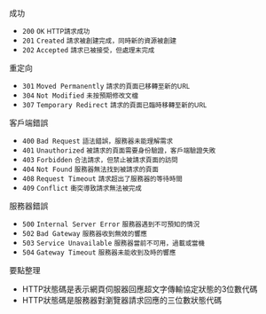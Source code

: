 成功
- `200` `OK` <small>HTTP請求成功</small>
- `201` `Created` <small>請求被創建完成，同時新的資源被創建</small>
- `202` `Accepted` <small>請求已被接受，但處理末完成</small>

重定向
- `301` `Moved Permanently` <small>請求的頁面已移轉至新的URL</small>
- `304` `Not Modified` <small>未按預期修改文檔</small>
- `307` `Temporary Redirect` <small>請求的頁面已臨時移轉至新的URL</small>

客戶端錯誤
- `400` `Bad Request` <small>語法錯誤，服務器未能理解需求</small>
- `401` `Unauthorized` <small>被請求的頁面需要身份驗證，客戶端驗證失敗</small>
- `403` `Forbidden` <small>合法請求，但禁止被請求頁面的訪問</small>
- `404` `Not Found` <small>服務器無法找到被請求的頁面</small>
- `408` `Request Timeout` <small>請求超出了服務器的等待時間</small>
- `409` `Conflict` <small>衝突導致請求無法被完成</small>

服務器錯誤
- `500` `Internal Server Error` <small>服務器遇到不可預知的情況</small>
- `502` `Bad Gateway` <small>服務器收到無效的響應</small>
- `503` `Service Unavailable` <small>服務器當前不可用，過載或當機</small>
- `504` `Gateway Timeout` <small>服務器未能收到及時的響應</small>

要點整理
- HTTP狀態碼是表示網頁伺服器回應超文字傳輸協定狀態的3位數代碼
- HTTP狀態碼是服務器對瀏覽器請求回應的三位數狀態代碼